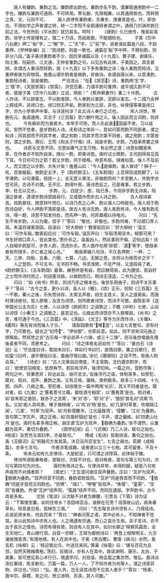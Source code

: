 <!-- { "loadSidebar": true } -->
　　唐人有嫌韵、兼韵之法。嫌韵即出韵也。兼韵亦名干韵，谓兼取通用韵中一二字也。嫌韵与兼韵可通用，不可转用。寒与删、先得相兼，以其通用故也。而转用之真、文、元则不可。
　　唐人排律有兼韵者，东兼冬、庚兼青是也。叶，即协也。不用如字之声者谓之转，转一二字而不全部通转者谓之叶。通用乃刘渊并韵已前之法，今世所刻《平水韵》犹仍其名。呵呵！
　　《唐韵》久已绝传，惟吴彩鸾韵，徐学士传是楼有之，值二十万钱，而纸故脆，不能细检也。
　　子美《饮中八仙歌》押二“船”字，二“眠”字，二“天”字，三“前”字。说者谓此篇是八段，不妨重押。《学林新编》云：“观诗题，则是一歌也。通篇在‘船’字中押，不移别韵，则非分八段。”盖子美诗重韵者不少，因历举诸篇以及《十九首》、曹子建、谢康乐、陆士衡、阮嗣宗、江文通、王仲宣重韵之句，以见古有此体，子美因之。其言甚辨。余谓古人重诗而轻韵，故《十九首》以下多有重韵之诗；後人重韵而轻诗，见重押者骇为异物耳。施愚山谓步韵者是做韵，非做诗。余谓自唐以来，以意凑韵，重韵轻诗者，皆是做韵。
　　严沧浪云：“任《哭范》诗，重韵两‘生’字，三‘情’字。《天厨禁脔》《禁脔》，洪觉范著。乃谓平韵可重押，或平或仄韵不可者。彼就子美《饮中八仙歌》立说，陋矣！”《焦仲卿妻作》重二十许韵。
　　古人作诗，不以辞害志，不以韵害辞。今人奉韵以害辞，泥辞以害志。十二侵乃舌押上腭成声，非闭口也，闭口则无声矣。韵家别为立部，非也。纵使侵等果是闭口字，亦为小学审声中事，与诗道何涉？此又诗人奉行之过也。
　　宋人诗馀，寒删先元、鱼虞通用，实合于《三百篇》至六朝叶用之义。後人因此而立词韵，则非也。
　　今有癣疥而为害甚大，本举手可除，而人乐此美，固留不舍，习以成风，安然不觉者，是步韵和人诗。夫和诗之体非一，意如问答而韵不同部者，谓之和诗；同其部而不同其字者，谓之和韵；同其字而次第不同者，谓之用韵；次第皆同，谓之步韵。萧衍、王筠《和太子忏悔》诗，始是步韵。步韵，乃趋承贵要之体也。
　　诗思与文思不同，文思如春气之生万物，有必然之道；诗思如醴泉朱草，在作者亦不知所自来，限以一韵，即束诗思。唐时试士限韵，主司因得易见高下耳。今日何可为之耶？若又步韵，同于桎梏，命意布局，俱难如意。後人不及前人，而又困之以步韵，大失计矣！施愚山曰：“今人是做韵，谁人做诗”？狮子一吼，百兽脑裂。做韵定五字，于《韵府群玉》、《五车韵瑞》上觅得现成韵脚了，以字凑韵，以句凑篇，扭捏一上，全无意义章法，非做韵而何？步至数人，并韵字亦觉可厌。古诗不对偶，无平仄，韵得叶用，唐诗悉反之，已是难事，若又步韵，李、杜无以见长。
　　步韵，元、白犹少，皮、陆已多，今则非步韵无诗矣。陷溺之甚者，遂谓步韵诗思路易行，又或倡作而步古人诗之韵。
　　古人视诗甚高，视韵甚轻，随意转叶而已，以诗乃吾之心声，韵以谐人口吻故也。唐人局于韵而诗自好，今人押韵不落即是诗。故古人有诗无韵，唐人有韵有诗，今人惟有韵无诗。得一题，诗思不知发何处，而先押一韵，何异置榻以待电光。
　　问曰：“先生不肯步韵，人以为傲，信乎？”答曰：“敬也，非傲也。步韵何难，不过顺口弄人耳。朱温将诸客游园，自语曰：‘好大柳树！’数客起应曰：‘好大柳树！’温又曰：‘可作车毂。’数客起应曰：‘可作车毂。’温厉声曰：‘车毂须用坚木，柳那可用？书生好顺口弄人，皆此类也。’悉扑杀之。温虽凶人，然此事则不侮，迈俗远矣！诗人自相步韵犹可，步贵人韵，须虑扑杀。贵人倡作勿用‘徘徊’、‘潺’等字，使趋承者有所措手，亦仁者之居心也。”
　　晚唐章碣八句诗，平仄各押韵：一畔、二天、三岸、四船、五看、六眠、七算、八边。无聊之思，亦将以为格而步之乎？
　　人之登厕，不可无书，无书则不畅。书须浅陋，不足严待，又逐段易了者，《韵府群玉》、《五车韵瑞》最善。展卷终是有益，而应酬简易，此为捷径。若自好之士而作诗时用之，则自塞诗路，以做韵而已。明诗无深造，二书为之也。
　　问曰：“如《尚书》所言，则诗乃乐之根本也。後世乐用曲子，则诗不关乐事乎？”答曰：“古今之变，更仆以详。圣人以《雅》、《颂》正乐，则知《三百篇》无一不歌。秦火之後，乐失而诗存，太常主声歌，经生主意义，圣人之道离矣。而唐时律诗绝句，皆入歌喉；及变为诗馀，则所歌者诗馀，而诗不可歌。故陈彭年《送申国长公主为尼》七律，人以诗馀《鹧鸪天》之调歌之；子瞻《中秋》七绝，山谷以诗馀《小秦王》之调歌之，是其证也。元曲出而诗馀亦不入歌喉矣。《尚书》之言，难可通于今也。《三百篇》中，《清庙》、《文王》等专为乐而作诗，《关雎》、《鹿鸣》等先有诗而後入于乐。”
　　唐梨园歌有“哩连”，以五七言整句，须有衬字，乃可歌也。疑古之“妃呼”、“伊何那”，亦即此意。如此，则不求宋词元曲之顺喉矣。然郑世之言“古乐每一字必丝声十六弹，或三十二弹”，则与後世唱曲先慢後紧者不同，须更考之。
　　问曰：“诗之体格名目如何？”答曰：“姜白石《诗说》云：‘守法度曰诗，载始末曰引，体如行书曰行，放情曰歌，兼之曰歌行，悲如蛩づ曰吟，通乎俚俗曰谣，委曲尽情曰曲。’余忆《珊瑚钩》之说不然，皆後人附会耳。”
　　《诗史》曰：“古人文章自应律度，不主音韵。沈约遵崇韵学，而曰：‘欲使宫羽相变，低昂殊节，若前有浮声，後须切响。一篇之内，音韵尽殊；两句之中，轻重悉异；妙达此旨，始可言文。’自後浮巧之语，体制渐多，如旁犯、蹉对、假对、双声、叠韵之类。又有正格、偏格，类例极多。故多三十四格、十九图、四声、八病之类。旁犯者，如徐陵文一篇中两用‘长乐’，其义不同者是也。蹉对者，如《九歌》之‘蕙肴蒸兮兰藉，奠桂酒兮椒浆’，以‘蕙肴蒸’是也。假对者，如‘自朱耶之狼狈，致赤子之流离’，‘朱’对‘赤’，‘耶’对‘子’，‘狼狈’兽名对‘流离’鸟名。又如‘庖人具鸡黍，稚子摘杨梅’，以‘鸡’对‘杨’是也。如‘几家村草里，吹唱隔江闻’，‘几家’、‘村草’为双声。如‘月影侵簪冷，江光逼屐清’，‘侵簪’、‘江光’为叠韵。首句第二字仄声，谓之正格，如‘凤凰轩辕纪’是也；平声，谓之偏格，如‘四更山吐月’是也。唐时名辈多用正格。谢庄谓‘互护为双声，敖确为叠韵。’余不谓然，以重翻为双声，重切为叠韵。”
　　《困学纪闻》云：“《式微》乃二人诗，联句之始也。《柏梁》及贾充与其妇李，亦是联句。”
　　傅咸《毛诗》皆取经语，集句之始也。禹《玉牒词》云“祝融司方发其英，沐日浴月百宝生”，七言之祖也。荀卿《成相篇》，亦多七言句。
　　作者涉笔成趣，说者遂以立三十七格。其可留者，不及十条。
　　宋末元初有九言律诗，大是蛇足，只可谓之诗馀耳。此体始于魏。
　　律诗所谓偷春格者，首联对，次联不对也。扇对格者，首句与第三句为对，次句与第四句为对也。
　　唐时有格诗之名，与律诗并举，未得的据，疑是八句有声病而不对偶者耶？
　　《南史》：“王玄谟问谢庄双声叠韵。庄曰：‘互护为双声，敖确为叠韵。’”双声同音不同韵，叠韵音韵皆同。“互护”同是唇音而不同韵，“敖确”同是牙音而又同韵也。“仿佛”、“熠”、“咿喔”皆双声，“侏儒”、“童蒙”、“空同”皆叠韵。乔谓“互护”纽声同，“菟路”纽声不同，而同在遇部。字声韵书，古今改易多矣。
　　沈括《笔谈》以次联不对者为蜂腰，引贾岛《下第》诗为证云：“下第惟空囊，如何住帝乡？杏园啼百舌，谁醉在花旁？泪落故山远，病来春草长。知音逢岂易，孤棹负三湘。”
　　问曰：“先生每言诗中须有人，乃得成诗。此说前贤未有，何自而来？”答曰：“禅者问答之语，其中必有人，不知禅者不觉耳。余以此知诗中亦有人也。人之境遇有穷通，而心之哀乐生焉。夫子言诗，亦不出于哀乐之情也。诗而有境有情，则自有人在其中。如刘长卿之‘得罪风霜苦，全生天地仁。青山楼行泪，白首一穷鳞’。王铎为都统诗曰：‘再登上相惭明主，九合诸侯愧昔贤。’有情地境，有人在其中也。子美《黑白鹰》、曹唐《病马》亦然。鱼玄机《咏柳》云：‘枝迎南北鸟，叶送往来风。’黄巢《咏菊》曰：‘堪与百花为总领，自然天赐赭黄袍。’荡妇、反贼诗，亦有人在其中。故读渊明、康乐、太白、子美集，皆可想见其心术行已，境遇学问。刘伯温、杨孟载之集亦然。惟弘、嘉诗派浓红重绿，陈言剿句，万篇一篇，万人一人，了不知作者为何等人，谓之诗家异物，非过也。”问曰：“弘、嘉人外，岂无读其诗而不见其人者乎？”答曰：“杨素、唐中宗、薛稷、宋之问、贺兰进明、苏涣，其人可数。”
